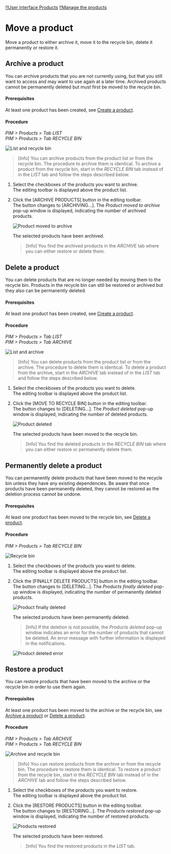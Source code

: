 [!!User interface Products](../UserInterface/02_Products.md) 
[!!Manage the products](./01_ManageProducts.md)

# Move a product

Move a product to either archive it, move it to the recycle bin, delete it permanently or restore it.


## Archive a product

You can archive products that you are not currently using, but that you still want to access and may want to use again at a later time. Archived products cannot be permanently deleted but must first be moved to the recycle bin.

#### Prerequisites

At least one product has been created, see [Create a product](./01_ManageProducts.md#create-a-product).

#### Procedure

*PIM > Products > Tab LIST*    
*PIM > Products > Tab RECYCLE BIN*

![List and recycle bin](../../Assets/Screenshots/PIM/Products/ListRecycleBin.png "[List and recycle bin]")

> [Info] You can archive products from the product list or from the recycle bin. The procedure to archive them is identical. To archive a product from the recycle bin, start in the *RECYCLE BIN* tab instead of in the *LIST* tab and follow the steps described below.

1. Select the checkboxes of the products you want to archive.   
    The editing toolbar is displayed above the product list.

2. Click the [ARCHIVE PRODUCTS] button in the editing toolbar.   
    The button changes to [ARCHIVING...]. The *Product moved to archive* pop-up window is displayed, indicating the number of archived products.

    ![Product moved to archive](../../Assets/Screenshots/PIM/Products/List/ProductMovedToArchive.png "[Product moved to archive]")

    The selected products have been archived.

    > [Info] You find the archived products in the *ARCHIVE* tab where you can either restore or delete them.



## Delete a product

You can delete products that are no longer needed by moving them to the recycle bin. Products in the recycle bin can still be restored or archived but they also can be permanently deleted.

#### Prerequisites

At least one product has been created, see [Create a product](./01_ManageProducts.md#create-a-product).

#### Procedure

*PIM > Products > Tab LIST*   
*PIM > Products > Tab ARCHIVE*

![List and archive](../../Assets/Screenshots/PIM/Products/ListArchive.png "[List and archive]")

> [Info] You can delete products from the product list or from the archive. The procedure to delete them is identical. To delete a product from the archive, start in the *ARCHIVE* tab instead of in the *LIST* tab and follow the steps described below.

1. Select the checkboxes of the products you want to delete.   
    The editing toolbar is displayed above the product list.

2. Click the [MOVE TO RECYCLE BIN] button in the editing toolbar.   
    The button changes to [DELETING...]. The *Product deleted* pop-up window is displayed, indicating the number of deleted products.

    ![Product deleted](../../Assets/Screenshots/PIM/Products/List/ProductDeleted.png "[Product deleted]")

    The selected products have been moved to the recycle bin.

    > [Info] You find the deleted products in the *RECYCLE BIN* tab where you can either restore or permanently delete them.



## Permanently delete a product

You can permanently delete products that have been moved to the recycle bin unless they have any existing dependencies. Be aware that once products have been permanently deleted, they cannot be restored as the deletion process cannot be undone.

#### Prerequisites

At least one product has been moved to the recycle bin, see [Delete a product](#delete-a-product).

#### Procedure

*PIM > Products > Tab RECYCLE BIN*

![Recycle bin](../../Assets/Screenshots/PIM/Products/RecycleBin/RecycleBin.png "[Recycle bin]")

1. Select the checkboxes of the products you want to delete.   
    The editing toolbar is displayed above the product list.

2. Click the [FINALLY DELETE PRODUCTS] button in the editing toolbar.   
    The button changes to [DELETING...]. The *Products finally deleted* pop-up window is displayed, indicating the number of permanently deleted products.

    ![Product finally deleted](../../Assets/Screenshots/PIM/Products/RecycleBin/ProductFinallyDeleted.png "[Product finally deleted]")

    The selected products have been permanently deleted.

    > [Info] If the deletion is not possible, the *Products deleted* pop-up window indicates an error for the number of products that cannot be deleted. An error message with further information is displayed in the notifications.

    ![Product deleted error](../../Assets/Screenshots/PIM/Products/List/ProductDeletedError.png "[Product deleted error]")



## Restore a product

You can restore products that have been moved to the archive or the recycle bin in order to use them again.

#### Prerequisites

At least one product has been moved to the archive or the recycle bin, see [Archive a product](#archive-a-product) or [Delete a product](#delete-a-product).

#### Procedure

*PIM > Products > Tab ARCHIVE*   
*PIM > Products > Tab RECYCLE BIN*

![Archive and recycle bin](../../Assets/Screenshots/PIM/Products/ArchiveRecycleBin.png "[Archive and recycle bin]")

> [Info] You can restore products from the archive or from the recycle bin. The procedure to restore them is identical. To restore a product from the recycle bin, start in the *RECYCLE BIN* tab instead of in the *ARCHIVE* tab and follow the steps described below.

1. Select the checkboxes of the products you want to restore.   
    The editing toolbar is displayed above the product list.

2. Click the [RESTORE PRODUCTS] button in the editing toolbar.   
    The button changes to [RESTORING...]. The *Products restored* pop-up window is displayed, indicating the number of restored products.

    ![Products restored](../../Assets/Screenshots/PIM/Products/List/ProductsRestored.png "[Products restored]")

    The selected products have been restored.

    > [Info] You find the restored products in the *LIST* tab.
